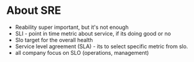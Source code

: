 # About SRE
* Reability super important, but it's not enough
* SLI - point in time metric about service, if its doing good or no
* Slo target for the overall health
* Service level agreement (SLA) - its to select specific metric from slo.
* all company focus on SLO (operations, management)
